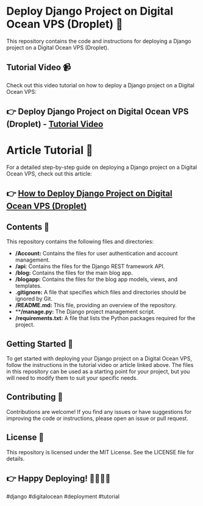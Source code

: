 # Deploy Django Project on Digital Ocean VPS (Droplet) 🚀
This repository contains the code and instructions for deploying a Django project on a Digital Ocean VPS (Droplet).

## Tutorial Video 📹
Check out this video tutorial on how to deploy a Django project on a Digital Ocean VPS:

##  👉 Deploy Django Project on Digital Ocean VPS (Droplet) - [Tutorial Video](https://www.youtube.com/@codewithmuh)

# Article Tutorial 📝
For a detailed step-by-step guide on deploying a Django project on a Digital Ocean VPS, check out this article:

##  👉 [How to Deploy Django Project on Digital Ocean VPS (Droplet)](https://medium.com/@codewithmuh)

##  Contents 📁
This repository contains the following files and directories:

* **/Account:** Contains the files for user authentication and account management.
* **/api**: Contains the files for the Django REST framework API.
* **/blog:** Contains the files for the main blog app.
* **/blogapp:** Contains the files for the blog app models, views, and templates.
* **.gitignore:** A file that specifies which files and directories should be ignored by Git.
* **/README.md:** This file, providing an overview of the repository.
* ****/manage.py:** The Django project management script.
* **/requirements.txt:** A file that lists the Python packages required for the project.

## Getting Started 🚀
To get started with deploying your Django project on a Digital Ocean VPS, follow the instructions in the tutorial video or article linked above. The files in this repository can be used as a starting point for your project, but you will need to modify them to suit your specific needs.

## Contributing 🤝
Contributions are welcome! If you find any issues or have suggestions for improving the code or instructions, please open an issue or pull request.


##  License 📜
This repository is licensed under the MIT License. See the LICENSE file for details.

## 👉 Happy Deploying! 👨‍💻👩‍💻

#django #digitalocean #deployment #tutorial
